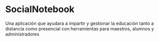# SocialNotebook
Una aplicación que ayudara a impartir y gestionar la educación tanto a distancia como presencial con herramientas para maestros, alumnos y administradores
